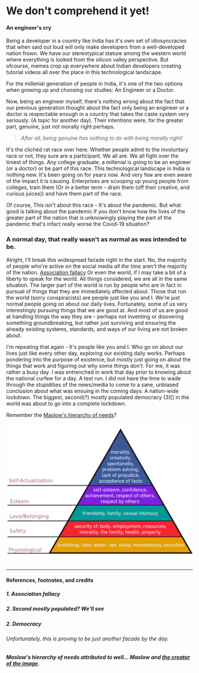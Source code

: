 # We don't comprehend it yet!

#### An engineer's cry
Being a developer in a country like India has it's own set of idiosyncracies that when said out loud will only make developers from a well-developed nation frown. We have our stereotypical stature among the western world where everything is looked from the silicon valley perspective. But ofcourse, memes crop up everywhere about Indian developers creating tutorial videos all over the place in this technological landscape.

For the millenial generation of people in India, it's one of the two options when growing up and choosing our studies: An Engineer or a Doctor. 

Now, being an engineer myself, there's nothing wrong about the fact that our previous generation thought about the fact only being an engineer or a doctor is respectable enough in a country that takes the caste system very seriously. (A topic for another day). Their intentions were, for the greater part, genuine, just not morally right perhaps. 

> _After all, being genuine has nothing to do with being morally right!_

It's the clichéd rat race over here. Whether people admit to the involuntary race or not, they sure are a participant. We all are. We all fight over the tiniest of things. Any college graduate, a millenial is going to be an engineer (or a doctor) or be part of this race. This technological landscape in India is nothing new. It's been going on for years now. And very few are even aware of the impact it is causing. Enterprises are scooping up young people from colleges, train them (Or in a better term - drain them (off their creative, and curious juices)) and have them part of the race. 

Of course, This isn't about this race - It's about the pandemic. But what good is talking about the pandemic if you don't know how the lives of the greater part of the nation that is unknowingly playing the part of the pandemic that's infact really worse the Covid-19 situation? 

### A normal day, that really wasn't as normal as was intended to be.

Alright, I'll break this widespread faćade right in the start. No, the majority of people who're active on the social media *all the time* aren't the majority of the nation. [Association fallacy](https://www.wikiwand.com/en/Association_fallacy) Or even the world, if I may take a bit of a liberty to speak for the world. All things considered, we are all in the same situation. The larger part of the world is run by people who are in fact in pursual of things that they are immediately affected about. Those that run the world (sorry conspiracists) are people just like you and I. We're just normal people going on about our daily lives. Fortunately, some of us very interestingly pursuing things that we are good at. And most of us are good at handling things the way they are - perhaps not inventing or disovering something groundbreaking, but rather just surviving and ensuring the already existing systems, standards, and ways of our living are not broken about. 

I'm repeating that again - It's people like you and I. Who go on about our lives just like every other day, exploring our existing daily works. Perhaps pondering into the purpose of existence, but mostly just going on about the things that work and figuring out why some things don't. For me, it was rather a busy day. I was entrenched in work that day prior to knowing about the national curfew for a day. A test run. I did not have the time to wade through the stupidities of the news/media to come to a sane, unbiased conclusion about what was ensuing in the coming days: A nation-wide lockdown. The biggest, second(?) mostly populated democracy (3)[] in the world was about to go into a complete lockdown. 

Remember the [Maslow's hierarchy of needs](https://www.wikiwand.com/en/Maslow%27s_hierarchy_of_needs)?

![Maslow's hierarchy of needs](Maslow's_Hierarchy_of_Needs_Pyramid.png)


---

#### References, footnotes, and credits

##### 1. Association fallacy
##### 2. Second mostly populated? We'll see
##### 2. Democracy
###### Unfortunately, this is proving to be just another facade by the day. 
##### Maslow's hierarchy of needs attributed to well... Maslow and [the creator of the image](https://commons.wikimedia.org/wiki/File:Maslow%27s_Hierarchy_of_Needs_Pyramid.png). 
